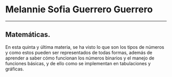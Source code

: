 # Melannie Sofia Guerrero Guerrero
---

## Matemáticas.

En esta quinta y última materia, se ha visto lo que son los tipos de números y como estos pueden ser representados de todas formas, además de aprender a saber cómo funcionan los números binarios y el manejo de funciones básicas, y de ello como se implementan en tabulaciones y gráficas.
